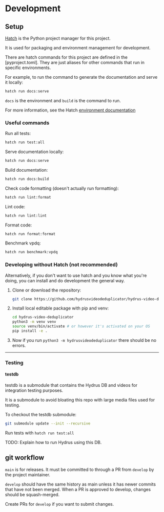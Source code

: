# Development

## Setup

[Hatch](https://hatch.pypa.io/latest/) is the Python project manager for this project.

It is used for packaging and environment management for development.

There are hatch commands for this project are defined in the [pyproject.toml]. They are just aliases for other commands that run in specific environments.

For example, to run the command to generate the documentation and serve it locally:

```sh
hatch run docs:serve
```

`docs` is the environment and `build` is the command to run.

For more information, see the Hatch [environment documentation](https://hatch.pypa.io/latest/environment/)

### Useful commands

Run all tests:

```sh
hatch run test:all
```

Serve documentation locally:

```sh
hatch run docs:serve
```

Build documentation:

```sh
hatch run docs:build
```

Check code formatting (doesn't actually run formatting):

```sh
hatch run lint:format
```

Lint code:

```sh
hatch run lint:lint
```

Format code:

```sh
hatch run format:format
```

Benchmark vpdq:

```sh
hatch run benchmark:vpdq
```

### Developing without Hatch (not recommended)

Alternatively, if you don't want to use hatch and you know what you're doing, you can install and do development the general way.

1. Clone or download the repository:

    ```sh
    git clone https://github.com/hydrusvideodeduplicator/hydrus-video-deduplicator.git
    ```

1. Install local editable package with pip and venv:

    ```sh
    cd hydrus-video-deduplicator
    python3 -m venv venv
    source venv/bin/activate # or however it's activated on your OS
    pip install -e .
    ```

1. Now if you run `python3 -m hydrusvideodeduplicator` there should be no errors.

---

### Testing

#### testdb

testdb is a submodule that contains the Hydrus DB and videos for integration testing purposes.

It is a submodule to avoid bloating this repo with large media files used for testing.

To checkout the testdb submodule:

```sh
git submodule update --init --recursive
```

Run tests with `hatch run test:all`

TODO: Explain how to run Hydrus using this DB.

## git workflow

`main` is for releases. It must be committed to through a PR from `develop` by the project maintainer.

`develop` should have the same history as main unless it has newer commits that have not been merged. When a PR is approved to develop, changes should be squash-merged.

Create PRs for `develop` if you want to submit changes.
